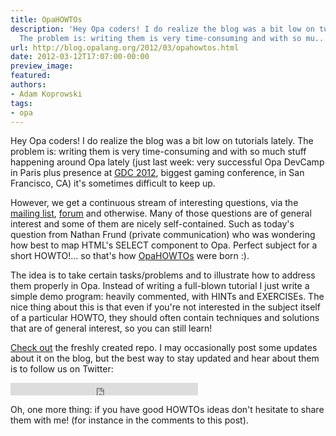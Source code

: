 ```yaml
---
title: OpaHOWTOs
description: 'Hey Opa coders! I do realize the blog was a bit low on tutorials lately.
  The problem is: writing them is very time-consuming and with so mu...'
url: http://blog.opalang.org/2012/03/opahowtos.html
date: 2012-03-12T17:07:00-00:00
preview_image:
featured:
authors:
- Adam Koprowski
tags:
- opa
---
```


<div class="sectionbody">
<div class="paragraph"><p>Hey Opa coders! I do realize the blog was a bit low on tutorials lately. The problem is: writing them is very time-consuming and with so much stuff happening around Opa lately (just last week: very successful Opa DevCamp in Paris plus presence at <a href="http://www.gdconf.com/">GDC 2012</a>, biggest gaming conference, in San Francisco, CA) it's sometimes difficult to keep up.</p></div>
<div class="paragraph"><p>However, we get a continuous stream of interesting questions, via the <a href="https://lists.owasp.org/mailman/listinfo/opa">mailing list</a>, <a href="http://forum.opalang.org">forum</a> and otherwise. Many of those questions are of general interest and some of them are nicely self-contained. Such as today's question from Nathan Frund (private communication) who was wondering how best to map HTML's SELECT component to Opa. Perfect subject for a short HOWTO!&hellip; so that's how <a href="https://github.com/akoprow/OpaHOWTOs">OpaHOWTOs</a> were born :).</p></div>
<div class="paragraph"><p>The idea is to take certain tasks/problems and to illustrate how to address them properly in Opa. Instead of writing a full-blown tutorial I just write a simple demo program: heavily commented, with HINTs and EXERCISEs. The nice thing about this is that even if you're not interested in the subject itself of a particular HOWTO, they should often contain techniques and solutions that are of general interest, so you can still learn!</p></div>
<div class="paragraph"><p><a href="https://github.com/akoprow/OpaHOWTOs">Check out</a> the freshly created repo. I may occasionally post some updates about it on the blog, but the best way to stay updated and hear about them is to follow us on Twitter:</p></div>
<iframe allowtransparency="true" frameborder="0" scrolling="no" src="http://platform.twitter.com/widgets/follow_button.html?screen_name=opalang&amp;show_count=false" style="width:300px; height:20px; border: 0px transparent;"></iframe>
<div class="paragraph"><p>Oh, one more thing: if you have good HOWTOs ideas don't hesitate to share them with me! (for instance in the comments to this post).</p></div>
</div>
